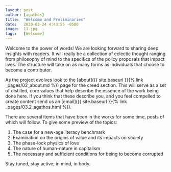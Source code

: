```yaml
---
layout: post
author: [agathos]
title:  "Welcome and Preliminaries"
date:   2020-03-24 4:43:55 -0500
image:  11.jpg
tags:   [Welcome]
---
```

Welcome to the power of words!
We are looking forward to sharing deep insights with readers. It will really be a collection of eclectic thought ranging from philosophy of mind to the specifics of the policy proposals that impact lives. The structure will take on as many forms as individuals that choose to become a contributor.

As the project evolves look to the [about]({{ site.baseurl }}{% link _pages/02_about.md %}) page for the creed section. This will serve as a set of distilled, core values that help describe the essence of the work being done here. If you think that these describe you, and you feel compelled to create content send us an [email]({{ site.baseurl }}{% link _pages/03.2_agathos.html %}).

There are several items that have been in the works for some time, posts of which will follow. To give some preview of the topics:

1. The case for a new-age literacy benchmark
2. Examination on the origins of value and its impacts on society
3. The phase-lock physics of love
4. The nature of human-nature in capitalism
5. The necessary and sufficient conditions for being to become corrupted

Stay tuned, stay active; in mind, in body.
